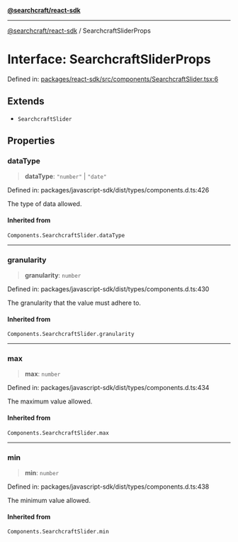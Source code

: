 [**@searchcraft/react-sdk**](../README.md)

***

[@searchcraft/react-sdk](../globals.md) / SearchcraftSliderProps

# Interface: SearchcraftSliderProps

Defined in: [packages/react-sdk/src/components/SearchcraftSlider.tsx:6](https://bitbucket.org/madebychalk/searchcraft-javascript-sdks/src/13d0fd25669057ec4d2ef62d1e5c7048e667a0f0/packages/react-sdk/src/components/SearchcraftSlider.tsx#lines-6)

## Extends

- `SearchcraftSlider`

## Properties

### dataType

> **dataType**: `"number"` \| `"date"`

Defined in: packages/javascript-sdk/dist/types/components.d.ts:426

The type of data allowed.

#### Inherited from

`Components.SearchcraftSlider.dataType`

***

### granularity

> **granularity**: `number`

Defined in: packages/javascript-sdk/dist/types/components.d.ts:430

The granularity that the value must adhere to.

#### Inherited from

`Components.SearchcraftSlider.granularity`

***

### max

> **max**: `number`

Defined in: packages/javascript-sdk/dist/types/components.d.ts:434

The maximum value allowed.

#### Inherited from

`Components.SearchcraftSlider.max`

***

### min

> **min**: `number`

Defined in: packages/javascript-sdk/dist/types/components.d.ts:438

The minimum value allowed.

#### Inherited from

`Components.SearchcraftSlider.min`
